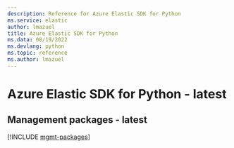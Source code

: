 ```yaml
---
description: Reference for Azure Elastic SDK for Python
ms.service: elastic
author: lmazuel
title: Azure Elastic SDK for Python
ms.data: 08/19/2022
ms.devlang: python
ms.topic: reference
ms.author: lmazuel
---
```

# Azure Elastic SDK for Python - latest

## Management packages - latest
[!INCLUDE [mgmt-packages](elastic-mgmt-index.md)]